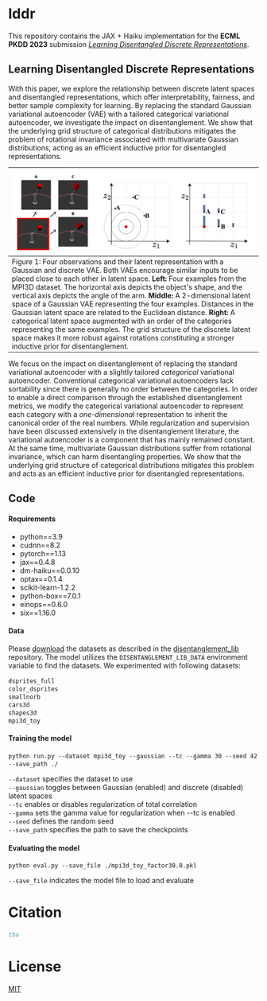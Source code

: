 # lddr
This repository contains the JAX + Haiku implementation for the **ECML PKDD 2023** submission [*Learning Disentangled Discrete Representations*](https://arxiv.org/abs/2307.14151).

## Learning Disentangled Discrete Representations

With this paper, we explore the relationship between discrete latent spaces and disentangled representations, which offer interpretability, fairness, and better sample complexity for learning. By replacing the standard Gaussian variational autoencoder (VAE) with a tailored categorical variational autoencoder, we investigate the impact on disentanglement. We show that the underlying grid structure of categorical distributions mitigates the problem of rotational invariance associated with multivariate Gaussian distributions, acting as an efficient inductive prior for disentangled representations.

| ![image](figures/latent_space.png) |
|:---|
| Figure 1: Four observations and their latent representation with a Gaussian and discrete VAE. Both VAEs encourage similar inputs to be placed close to each other in latent space. **Left:** Four examples from the MPI3D dataset. The horizontal axis depicts the object's shape, and the vertical axis depicts the angle of the arm. **Middle:** A 2-dimensional latent space of a Gaussian VAE representing the four examples. Distances in the Gaussian latent space are related to the Euclidean distance. **Right:** A categorical latent space augmented with an order of the categories representing the same examples. The grid structure of the discrete latent space makes it more robust against rotations constituting a stronger inductive prior for disentanglement.|

We focus on the impact on disentanglement of replacing the standard variational autoencoder with a slightly tailored *categorical* variational autoencoder. Conventional categorical variational autoencoders lack sortability since there is generally no order between the categories. In order to enable a direct comparison through the established disentanglement metrics, we modify the categorical variational autoencoder to represent each category with a *one-dimensional* representation to inherit the canonical order of the real numbers. While regularization and supervision have been discussed extensively in the disentanglement literature, the variational autoencoder is a component that has mainly remained constant. At the same time, multivariate Gaussian distributions suffer from rotational invariance, which can harm disentangling properties. We show that the underlying grid structure of categorical distributions mitigates this problem and acts as an efficient inductive prior for disentangled representations.

## Code

#### Requirements
* python==3.9
* cudnn==8.2
* pytorch==1.13
* jax==0.4.8
* dm-haiku==0.0.10
* optax==0.1.4
* scikit-learn-1.2.2
* python-box==7.0.1
* einops==0.6.0
* six==1.16.0



#### Data
Please [download](https://github.com/google-research/disentanglement_lib#downloading-the-data-sets) the datasets as described in the [disentanglement_lib](https://github.com/google-research/disentanglement_lib) repository.
The model utilizes the `DISENTANGLEMENT_LIB_DATA` environment variable to find the datasets.
We experimented with following datasets:
```
dsprites_full
color_dsprites
smallnorb
cars3d
shapes3d
mpi3d_toy
```

#### Training the model
```
python run.py --dataset mpi3d_toy --gaussian --tc --gamma 30 --seed 42 --save_path ./
```
 `--dataset` specifies the dataset to use \
 `--gaussian` toggles between Gaussian (enabled) and discrete (disabled) latent spaces \
 `--tc`  enables or disables regularization of total correlation \
 `--gamma` sets the gamma value for regularization when --tc is enabled \
 `--seed` defines the random seed \
 `--save_path` specifies the path to save the checkpoints



 #### Evaluating the model
 ```
 python eval.py --save_file ./mpi3d_toy_factor30.0.pkl
 ```
 `--save_file` indicates the model file to load and evaluate


# Citation
```bibtex
tba
```

# License
[MIT](LICENSE)
